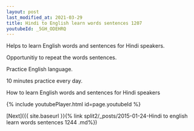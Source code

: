 ```yaml
---
layout: post
last_modified_at: 2021-03-29
title: Hindi to English learn words sentences 1207 
youtubeId: _5GH_ODEHRQ
---
```

 
 
Helps to learn English words and sentences for Hindi speakers.

Opportunitiy to repeat the words sentences. 

Practice English language. 
 
10 minutes practice every day. 
 
How to learn English words and sentences for Hindi speakers 
 
{% include youtubePlayer.html id=page.youtubeId %}
 
 
[Next]({{ site.baseurl }}{% link  split2/_posts/2015-01-24-Hindi to english learn words sentences 1244 .md%})
 

